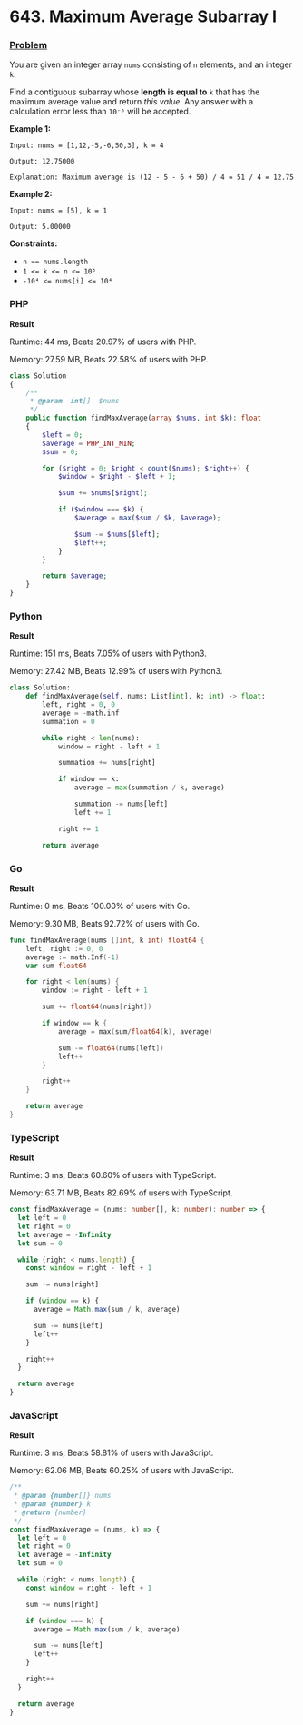 # 643. Maximum Average Subarray I

### [Problem](https://leetcode.com/problems/maximum-average-subarray-i/description/)

You are given an integer array `nums` consisting of `n` elements, and an integer `k`.

Find a contiguous subarray whose **length is equal to** `k` that has the maximum average value and return _this value_.
Any answer with a calculation error less than `10⁻⁵` will be accepted.

**Example 1:**

```
Input: nums = [1,12,-5,-6,50,3], k = 4

Output: 12.75000

Explanation: Maximum average is (12 - 5 - 6 + 50) / 4 = 51 / 4 = 12.75
```

**Example 2:**

```
Input: nums = [5], k = 1

Output: 5.00000
```

**Constraints:**

- `n == nums.length`
- `1 <= k <= n <= 10⁵`
- `-10⁴ <= nums[i] <= 10⁴`

### PHP

**Result**

Runtime: 44 ms, Beats 20.97% of users with PHP.

Memory: 27.59 MB, Beats 22.58% of users with PHP.

```php
class Solution
{
    /**
     * @param  int[]  $nums
     */
    public function findMaxAverage(array $nums, int $k): float
    {
        $left = 0;
        $average = PHP_INT_MIN;
        $sum = 0;

        for ($right = 0; $right < count($nums); $right++) {
            $window = $right - $left + 1;

            $sum += $nums[$right];

            if ($window === $k) {
                $average = max($sum / $k, $average);

                $sum -= $nums[$left];
                $left++;
            }
        }

        return $average;
    }
}
```

### Python

**Result**

Runtime: 151 ms, Beats 7.05% of users with Python3.

Memory: 27.42 MB, Beats 12.99% of users with Python3.

```python
class Solution:
    def findMaxAverage(self, nums: List[int], k: int) -> float:
        left, right = 0, 0
        average = -math.inf
        summation = 0

        while right < len(nums):
            window = right - left + 1

            summation += nums[right]

            if window == k:
                average = max(summation / k, average)

                summation -= nums[left]
                left += 1

            right += 1

        return average
```

### Go

**Result**

Runtime: 0 ms, Beats 100.00% of users with Go.

Memory: 9.30 MB, Beats 92.72% of users with Go.

```go
func findMaxAverage(nums []int, k int) float64 {
	left, right := 0, 0
	average := math.Inf(-1)
	var sum float64

	for right < len(nums) {
		window := right - left + 1

		sum += float64(nums[right])

		if window == k {
			average = max(sum/float64(k), average)

			sum -= float64(nums[left])
			left++
		}

		right++
	}

	return average
}
```

### TypeScript

**Result**

Runtime: 3 ms, Beats 60.60% of users with TypeScript.

Memory: 63.71 MB, Beats 82.69% of users with TypeScript.

```typescript
const findMaxAverage = (nums: number[], k: number): number => {
  let left = 0
  let right = 0
  let average = -Infinity
  let sum = 0

  while (right < nums.length) {
    const window = right - left + 1

    sum += nums[right]

    if (window == k) {
      average = Math.max(sum / k, average)

      sum -= nums[left]
      left++
    }

    right++
  }

  return average
}
```

### JavaScript

**Result**

Runtime: 3 ms, Beats 58.81% of users with JavaScript.

Memory: 62.06 MB, Beats 60.25% of users with JavaScript.

```javascript
/**
 * @param {number[]} nums
 * @param {number} k
 * @return {number}
 */
const findMaxAverage = (nums, k) => {
  let left = 0
  let right = 0
  let average = -Infinity
  let sum = 0

  while (right < nums.length) {
    const window = right - left + 1

    sum += nums[right]

    if (window === k) {
      average = Math.max(sum / k, average)

      sum -= nums[left]
      left++
    }

    right++
  }

  return average
}
```
